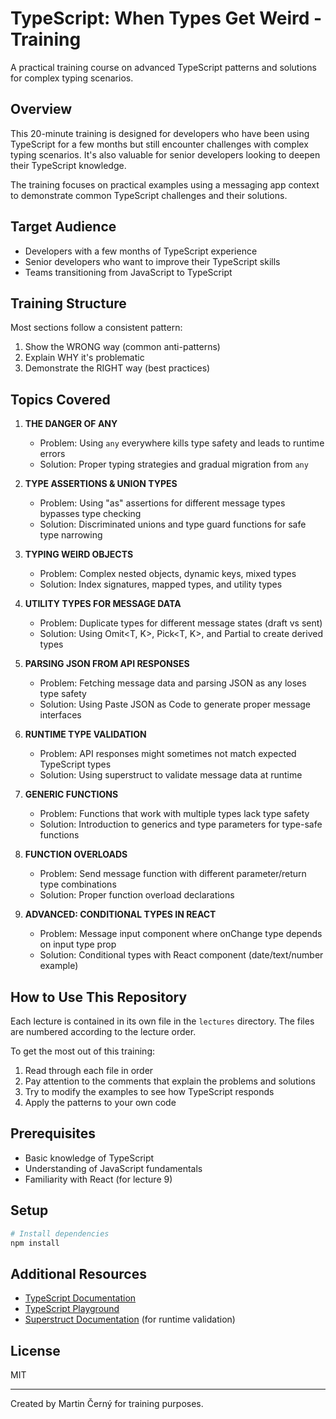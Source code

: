 # TypeScript: When Types Get Weird - Training

A practical training course on advanced TypeScript patterns and solutions for complex typing scenarios.

## Overview

This 20-minute training is designed for developers who have been using TypeScript for a few months but still encounter challenges with complex typing scenarios. It's also valuable for senior developers looking to deepen their TypeScript knowledge.

The training focuses on practical examples using a messaging app context to demonstrate common TypeScript challenges and their solutions.

## Target Audience

- Developers with a few months of TypeScript experience
- Senior developers who want to improve their TypeScript skills
- Teams transitioning from JavaScript to TypeScript

## Training Structure

Most sections follow a consistent pattern:
1. Show the WRONG way (common anti-patterns)
2. Explain WHY it's problematic
3. Demonstrate the RIGHT way (best practices)

## Topics Covered

1. **THE DANGER OF ANY**
   - Problem: Using `any` everywhere kills type safety and leads to runtime errors
   - Solution: Proper typing strategies and gradual migration from `any`

2. **TYPE ASSERTIONS & UNION TYPES**
   - Problem: Using "as" assertions for different message types bypasses type checking
   - Solution: Discriminated unions and type guard functions for safe type narrowing

3. **TYPING WEIRD OBJECTS**
   - Problem: Complex nested objects, dynamic keys, mixed types
   - Solution: Index signatures, mapped types, and utility types

4. **UTILITY TYPES FOR MESSAGE DATA**
   - Problem: Duplicate types for different message states (draft vs sent)
   - Solution: Using Omit<T, K>, Pick<T, K>, and Partial<T> to create derived types

5. **PARSING JSON FROM API RESPONSES**
   - Problem: Fetching message data and parsing JSON as any loses type safety
   - Solution: Using Paste JSON as Code to generate proper message interfaces

6. **RUNTIME TYPE VALIDATION**
   - Problem: API responses might sometimes not match expected TypeScript types
   - Solution: Using superstruct to validate message data at runtime

7. **GENERIC FUNCTIONS**
   - Problem: Functions that work with multiple types lack type safety
   - Solution: Introduction to generics and type parameters for type-safe functions

8. **FUNCTION OVERLOADS**
   - Problem: Send message function with different parameter/return type combinations
   - Solution: Proper function overload declarations

9. **ADVANCED: CONDITIONAL TYPES IN REACT**
   - Problem: Message input component where onChange type depends on input type prop
   - Solution: Conditional types with React component (date/text/number example)

## How to Use This Repository

Each lecture is contained in its own file in the `lectures` directory. The files are numbered according to the lecture order.

To get the most out of this training:
1. Read through each file in order
2. Pay attention to the comments that explain the problems and solutions
3. Try to modify the examples to see how TypeScript responds
4. Apply the patterns to your own code

## Prerequisites

- Basic knowledge of TypeScript
- Understanding of JavaScript fundamentals
- Familiarity with React (for lecture 9)

## Setup

```bash
# Install dependencies
npm install
```

## Additional Resources

- [TypeScript Documentation](https://www.typescriptlang.org/docs/)
- [TypeScript Playground](https://www.typescriptlang.org/play)
- [Superstruct Documentation](https://docs.superstructjs.org/) (for runtime validation)

## License

MIT

---

Created by Martin Černý for training purposes. 